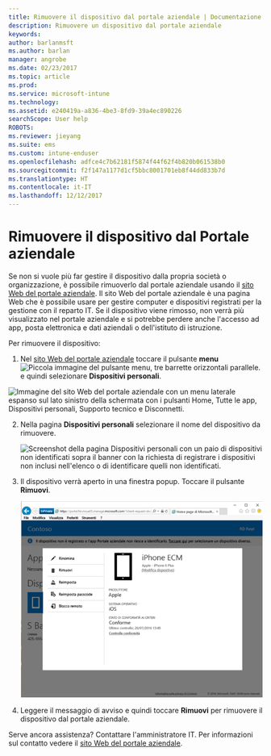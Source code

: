 ```yaml
---
title: Rimuovere il dispositivo dal portale aziendale | Documentazione Microsoft
description: Rimuovere un dispositivo dal portale aziendale
keywords: 
author: barlanmsft
ms.author: barlan
manager: angrobe
ms.date: 02/23/2017
ms.topic: article
ms.prod: 
ms.service: microsoft-intune
ms.technology: 
ms.assetid: e240419a-a836-4be3-8fd9-39a4ec890226
searchScope: User help
ROBOTS: 
ms.reviewer: jieyang
ms.suite: ems
ms.custom: intune-enduser
ms.openlocfilehash: adfce4c7b62181f5874f44f62f4b820b061538b0
ms.sourcegitcommit: f2f147a1177d1cf5bbc8001701eb8f44dd833b7d
ms.translationtype: HT
ms.contentlocale: it-IT
ms.lasthandoff: 12/12/2017
---
```

# <a name="remove-your-device-from-the-company-portal"></a>Rimuovere il dispositivo dal Portale aziendale

Se non si vuole più far gestire il dispositivo dalla propria società o organizzazione, è possibile rimuoverlo dal portale aziendale usando il [sito Web del portale aziendale](https://portal.manage.microsoft.com#HelpDeskDialog). Il sito Web del portale aziendale è una pagina Web che è possibile usare per gestire computer e dispositivi registrati per la gestione con il reparto IT. Se il dispositivo viene rimosso, non verrà più visualizzato nel portale aziendale e si potrebbe perdere anche l'accesso ad app, posta elettronica e dati aziendali o dell'istituto di istruzione.

Per rimuovere il dispositivo:

1.  Nel [sito Web del portale aziendale](https://portal.manage.microsoft.com#HelpDeskDialog) toccare il pulsante __menu__ ![Piccola immagine del pulsante menu, tre barrette orizzontali parallele.](/Intune/whats-new/media/CP_hamburger_menu.png) e quindi selezionare __Dispositivi personali__.

  ![Immagine del sito Web del portale aziendale con un menu laterale espanso sul lato sinistro della schermata con i pulsanti Home, Tutte le app, Dispositivi personali, Supporto tecnico e Disconnetti.](/media/iwp-expanded-sidebar.png)

2. Nella pagina __Dispositivi personali__ selezionare il nome del dispositivo da rimuovere.

    ![Screenshot della pagina Dispositivi personali con un paio di dispositivi non identificati sopra il banner con la richiesta di registrare i dispositivi non inclusi nell'elenco o di identificare quelli non identificati.](./media/macOS_enroll_002_tap_here_banner.png)

3.  Il dispositivo verrà aperto in una finestra popup. Toccare il pulsante **Rimuovi**.

    ![Tutte le opzioni per un dispositivo selezionato nel sito Web del portale aziendale, tra cui Rinomina, Rimuovi, Reimposta dispositivo, Reimposta passcode e Blocco remoto. ](./media/iwp-screen-with-all-options.png)

4. Leggere il messaggio di avviso e quindi toccare **Rimuovi** per rimuovere il dispositivo dal portale aziendale.

Serve ancora assistenza? Contattare l'amministratore IT. Per informazioni sul contatto vedere il [sito Web del portale aziendale](https://portal.manage.microsoft.com#HelpDeskDialog).
